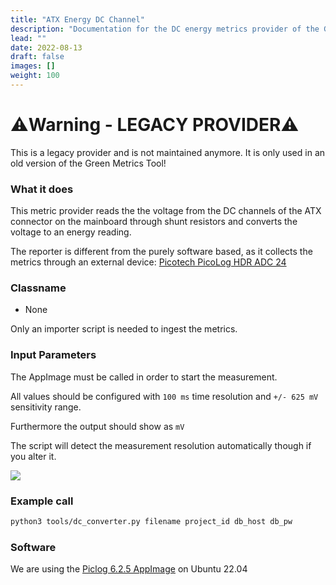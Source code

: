 ```yaml
---
title: "ATX Energy DC Channel"
description: "Documentation for the DC energy metrics provider of the Green Metrics Tool"
lead: ""
date: 2022-08-13
draft: false
images: []
weight: 100
---
```


# ⚠️Warning - LEGACY PROVIDER⚠️

This is a legacy provider and is not maintained anymore. It is only used in an old version of the Green Metrics Tool!

### What it does

This metric provider reads the the voltage from the DC channels of the ATX connector
on the mainboard through shunt resistors and converts the voltage to an energy reading.

The reporter is different from the purely software based, as it collects the metrics
through an external device: [Picotech PicoLog HDR ADC 24](https://www.picotech.com/data-logger/adc-20-adc-24/precision-data-acquisition)

### Classname

- None

Only an importer script is needed to ingest the metrics.

### Input Parameters

The AppImage must be called in order to start the measurement.

All values should be configured with `100 ms` time resolution and `+/- 625 mV` sensitivity range.

Furthermore the output should show as `mV`

The script will detect the measurement resolution automatically though if you alter it.

<img src="/img/picolog_hdr_adc_24_fujitsu_esprimo_P956.webp">


### Example call

```bash
python3 tools/dc_converter.py filename project_id db_host db_pw
```

### Software

We are using the [Piclog 6.2.5 AppImage](https://www.picotech.com/download/software/picolog6/sr/picolog-6.2.5-x86_64.AppImage) on Ubuntu 22.04
